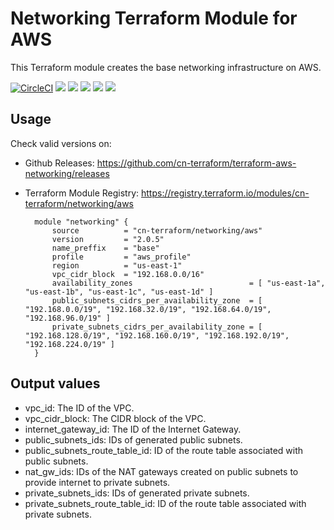 # Networking Terraform Module for AWS #

This Terraform module creates the base networking infrastructure on AWS.

[![CircleCI](https://circleci.com/gh/cn-terraform/terraform-aws-networking/tree/master.svg?style=svg)](https://circleci.com/gh/cn-terraform/terraform-aws-networking/tree/master)
[![](https://img.shields.io/github/license/cn-terraform/terraform-aws-networking)](https://github.com/cn-terraform/terraform-aws-networking)
[![](https://img.shields.io/github/issues/cn-terraform/terraform-aws-networking)](https://github.com/cn-terraform/terraform-aws-networking)
[![](https://img.shields.io/github/issues-closed/cn-terraform/terraform-aws-networking)](https://github.com/cn-terraform/terraform-aws-networking)
[![](https://img.shields.io/github/languages/code-size/cn-terraform/terraform-aws-networking)](https://github.com/cn-terraform/terraform-aws-networking)
[![](https://img.shields.io/github/repo-size/cn-terraform/terraform-aws-networking)](https://github.com/cn-terraform/terraform-aws-networking)

## Usage

Check valid versions on:
* Github Releases: <https://github.com/cn-terraform/terraform-aws-networking/releases>
* Terraform Module Registry: <https://registry.terraform.io/modules/cn-terraform/networking/aws>

    	module "networking" {
            source          = "cn-terraform/networking/aws"
            version         = "2.0.5"
            name_preffix    = "base"
            profile         = "aws_profile"
            region          = "us-east-1"
            vpc_cidr_block  = "192.168.0.0/16"
            availability_zones                          = [ "us-east-1a", "us-east-1b", "us-east-1c", "us-east-1d" ]
            public_subnets_cidrs_per_availability_zone  = [ "192.168.0.0/19", "192.168.32.0/19", "192.168.64.0/19", "192.168.96.0/19" ]
            private_subnets_cidrs_per_availability_zone = [ "192.168.128.0/19", "192.168.160.0/19", "192.168.192.0/19", "192.168.224.0/19" ]
    	}

## Output values

* vpc_id: The ID of the VPC.
* vpc_cidr_block: The CIDR block of the VPC.
* internet_gateway_id: The ID of the Internet Gateway.
* public_subnets_ids: IDs of generated public subnets.
* public_subnets_route_table_id: ID of the route table associated with public subnets.
* nat_gw_ids: IDs of the NAT gateways created on public subnets to provide internet to private subnets.
* private_subnets_ids: IDs of generated private subnets.
* private_subnets_route_table_id: ID of the route table associated with private subnets.
